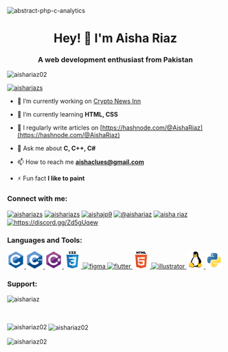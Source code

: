 ![abstract-php-c-analytics](https://github.com/AishaRiaz02/AishaRiaz02/assets/108547987/032fa0c1-2646-4c31-9ed8-a3abebd3903f)


<h1 align="center">Hey! 👋 I'm Aisha Riaz</h1>
<h3 align="center">A web development enthusiast from Pakistan</h3>


<p align="left"> <img src="https://komarev.com/ghpvc/?username=aishariaz02&label=Profile%20views&color=0e75b6&style=flat" alt="aishariaz02" /> </p>

<p align="left"> <a href="https://twitter.com/aishariazs" target="blank"><img src="https://img.shields.io/twitter/follow/aishariazs?logo=twitter&style=for-the-badge" alt="aishariazs" /></a> </p>

- 🔭 I’m currently working on [Crypto News Inn](https://cryptonewsinn.com/)

- 🌱 I’m currently learning **HTML, CSS**

- 📝 I regularly write articles on [https://hashnode.com/@AishaRiaz](https://hashnode.com/@AishaRiaz)

- 💬 Ask me about **C, C++, C#**

- 📫 How to reach me **aishaclues@gmail.com**

- ⚡ Fun fact **I like to paint**

<h3 align="left">Connect with me:</h3>
<p align="left">
<a href="https://twitter.com/aishariazs" target="blank"><img align="center" src="https://raw.githubusercontent.com/rahuldkjain/github-profile-readme-generator/master/src/images/icons/Social/twitter.svg" alt="aishariazs" height="30" width="40" /></a>
<a href="https://linkedin.com/in/aishariazs" target="blank"><img align="center" src="https://raw.githubusercontent.com/rahuldkjain/github-profile-readme-generator/master/src/images/icons/Social/linked-in-alt.svg" alt="aishariazs" height="30" width="40" /></a>
<a href="https://instagram.com/aishajp9" target="blank"><img align="center" src="https://raw.githubusercontent.com/rahuldkjain/github-profile-readme-generator/master/src/images/icons/Social/instagram.svg" alt="aishajp9" height="30" width="40" /></a>
<a href="https://hashnode.com/@aishariaz" target="blank"><img align="center" src="https://raw.githubusercontent.com/rahuldkjain/github-profile-readme-generator/master/src/images/icons/Social/hashnode.svg" alt="@aishariaz" height="30" width="40" /></a>
<a href="https://www.youtube.com/c/aisha riaz" target="blank"><img align="center" src="https://raw.githubusercontent.com/rahuldkjain/github-profile-readme-generator/master/src/images/icons/Social/youtube.svg" alt="aisha riaz" height="30" width="40" /></a>
<a href="https://discord.gg/https://discord.gg/Zd5gUqew" target="blank"><img align="center" src="https://raw.githubusercontent.com/rahuldkjain/github-profile-readme-generator/master/src/images/icons/Social/discord.svg" alt="https://discord.gg/Zd5gUqew" height="30" width="40" /></a>
</p>

<h3 align="left">Languages and Tools:</h3>
<p align="left"> <a href="https://www.cprogramming.com/" target="_blank" rel="noreferrer"> <img src="https://raw.githubusercontent.com/devicons/devicon/master/icons/c/c-original.svg" alt="c" width="40" height="40"/> </a> <a href="https://www.w3schools.com/cpp/" target="_blank" rel="noreferrer"> <img src="https://raw.githubusercontent.com/devicons/devicon/master/icons/cplusplus/cplusplus-original.svg" alt="cplusplus" width="40" height="40"/> </a> <a href="https://www.w3schools.com/cs/" target="_blank" rel="noreferrer"> <img src="https://raw.githubusercontent.com/devicons/devicon/master/icons/csharp/csharp-original.svg" alt="csharp" width="40" height="40"/> </a> <a href="https://www.w3schools.com/css/" target="_blank" rel="noreferrer"> <img src="https://raw.githubusercontent.com/devicons/devicon/master/icons/css3/css3-original-wordmark.svg" alt="css3" width="40" height="40"/> </a> <a href="https://www.figma.com/" target="_blank" rel="noreferrer"> <img src="https://www.vectorlogo.zone/logos/figma/figma-icon.svg" alt="figma" width="40" height="40"/> </a> <a href="https://flutter.dev" target="_blank" rel="noreferrer"> <img src="https://www.vectorlogo.zone/logos/flutterio/flutterio-icon.svg" alt="flutter" width="40" height="40"/> </a> <a href="https://www.w3.org/html/" target="_blank" rel="noreferrer"> <img src="https://raw.githubusercontent.com/devicons/devicon/master/icons/html5/html5-original-wordmark.svg" alt="html5" width="40" height="40"/> </a> <a href="https://www.adobe.com/in/products/illustrator.html" target="_blank" rel="noreferrer"> <img src="https://www.vectorlogo.zone/logos/adobe_illustrator/adobe_illustrator-icon.svg" alt="illustrator" width="40" height="40"/> </a> <a href="https://www.linux.org/" target="_blank" rel="noreferrer"> <img src="https://raw.githubusercontent.com/devicons/devicon/master/icons/linux/linux-original.svg" alt="linux" width="40" height="40"/> </a> <a href="https://www.python.org" target="_blank" rel="noreferrer"> <img src="https://raw.githubusercontent.com/devicons/devicon/master/icons/python/python-original.svg" alt="python" width="40" height="40"/> </a> </p>

<h3 align="left">Support:</h3>
<p><a href="https://www.buymeacoffee.com/aishariaz"> <img align="left" src="https://cdn.buymeacoffee.com/buttons/v2/default-yellow.png" height="50" width="210" alt="aishariaz" /></a></p><br><br>

<br>

<p><img align="left" src="https://github-readme-stats.vercel.app/api/top-langs?username=aishariaz02&show_icons=true&locale=en&layout=compact" alt="aishariaz02" /></p>

<p>&nbsp;<img align="center" src="https://github-readme-stats.vercel.app/api?username=aishariaz02&show_icons=true&locale=en" alt="aishariaz02" /></p>

<p><img align="center" src="https://github-readme-streak-stats.herokuapp.com/?user=aishariaz02&" alt="aishariaz02" /></p>
